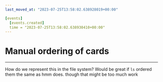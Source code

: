 ```yaml
---
last_moved_at: "2023-07-25T13:58:02.638928019+00:00"

[events]
  [events.created]
  time = "2023-07-25T13:58:02.638930410+00:00"
---
```

# Manual ordering of cards
---

How do we represent this in the file system? Would be great if `ls`
ordered them the same as hmm does. though that might be too much work
